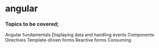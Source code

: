 # angular

### Topics to be covered;

Angular fundamentals
Displaying data and handling events
Components
Directives
Template-driven forms
Reactive forms
Consuming 